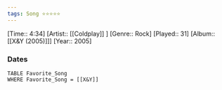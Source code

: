 ```yaml
---
tags: Song ⭐⭐⭐⭐⭐ 
---
```

[Time:: 4:34]
[Artist:: [[Coldplay]] ]
[Genre:: Rock]
[Played:: 31]
[Album:: [[X&Y (2005)]]]
[Year:: 2005]
### Dates
````dataview
TABLE Favorite_Song
WHERE Favorite_Song = [[X&Y]]
````